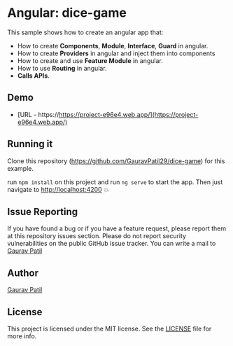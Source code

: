 # Angular: dice-game

This sample shows how to create an angular app that:
* How to create **Components**, **Module**, **Interface**, **Guard** in angular.
* How to create **Providers** in angular and inject them into components
* How to create and use **Feature Module** in angular.
* How to use **Routing** in angular.
* **Calls APIs**.

## Demo

* [URL - https://https://project-e96e4.web.app/](https://project-e96e4.web.app/)

## Running it

Clone this repository (https://github.com/GauravPatil29/dice-game) for this example.

run `npm install` on this project and run `ng serve` to start the app. Then just navigate to [http://localhost:4200](http://localhost:4200) :boom:

## Issue Reporting

If you have found a bug or if you have a feature request, please report them at this repository issues section. Please do not report security vulnerabilities on the public GitHub issue tracker. You can write a mail to [Gaurav Patil](mailto:gauravpatil2994@gmail.com?subject=Issues)

## Author

[Gaurav Patil](https://github.com/GauravPatil29)

## License

This project is licensed under the MIT license. See the [LICENSE](LICENSE) file for more info.